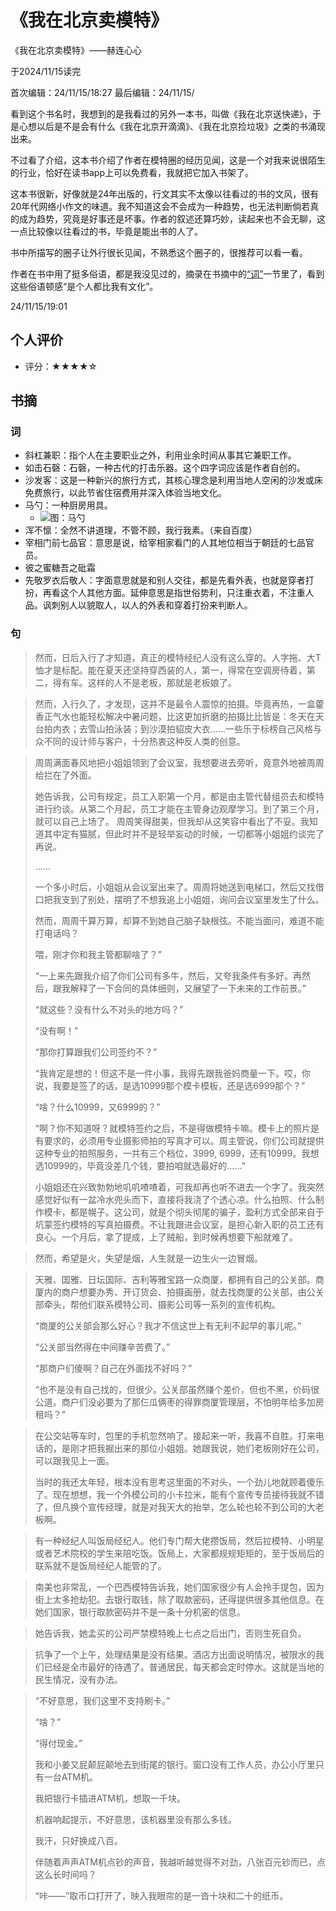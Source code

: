 # 《我在北京卖模特》
《我在北京卖模特》——赫连心心

于2024/11/15读完

首次编辑：24/11/15/18:27
最后编辑：24/11/15/

看到这个书名时，我想到的是我看过的另外一本书，叫做《我在北京送快递》，于是心想以后是不是会有什么《我在北京开滴滴》、《我在北京捡垃圾》之类的书涌现出来。

不过看了介绍，这本书介绍了作者在模特圈的经历见闻，这是一个对我来说很陌生的行业，恰好在读书app上可以免费看，我就把它加入书架了。

这本书很新，好像就是24年出版的，行文其实不太像以往看过的书的文风，很有20年代网络小作文的味道。我不知道这会不会成为一种趋势，也无法判断倘若真的成为趋势，究竟是好事还是坏事。作者的叙述还算巧妙，读起来也不会无聊，这一点比较像以往看过的书，毕竟是能出书的人了。

书中所描写的圈子让外行很长见闻，不熟悉这个圈子的，很推荐可以看一看。

作者在书中用了挺多俗语，都是我没见过的，摘录在书摘中的[“词”](#词)一节里了，看到这些俗语顿感“是个人都比我有文化”。

24/11/15/19:01

## 个人评价
- 评分：★★★★☆

## 书摘
### 词
- 斜杠兼职：指个人在主要职业之外，利用业余时间从事其它兼职工作。
- 如击石磬：石磬，一种古代的打击乐器。这个四字词应该是作者自创的。
- 沙发客：这是一种新兴的旅行方式，其核心理念是利用当地人空闲的沙发或床免费旅行，以此节省住宿费用并深入体验当地文化。
- 马勺：一种厨房用具。
	- ![图：马勺](https://cbu01.alicdn.com/img/ibank/2018/279/896/8696698972_526092622.220x220.jpg)
- 浑不懔：全然不讲道理，不管不顾，我行我素。（来自百度）
- 宰相门前七品官：意思是说，给宰相家看门的人其地位相当于朝廷的七品官员。
- 彼之蜜糖吾之砒霜
- 先敬罗衣后敬人：字面意思就是和别人交往，都是先看外表，也就是穿者打扮，再看这个人其他方面。延伸意思是指世俗势利，只注重衣着，不注重人品。讽刺别人以貌取人，以人的外表和穿着打扮来判断人。


### 句
> 然而，日后入行了才知道，真正的模特经纪人没有这么穿的。人字拖、大T恤才是标配。能在夏天还坚持穿西装的人，第一，得常在空调房待着，第二，得有车。这样的人不是老板，那就是老板娘了。

> 然而，入行久了，才发现，这并不是最令人震惊的拍摄。毕竟再热，一盒藿香正气水也能轻松解决中暑问题，比这更加折磨的拍摄比比皆是：冬天在天台拍内衣；去雪山拍泳装；到沙漠拍貂皮大衣……一些乐于标榜自己风格与众不同的设计师与客户，十分热衷这种反人类的创意。

> 周周满面春风地把小姐姐领到了会议室，我想要进去旁听，竟意外地被周周给拦在了外面。
> 
> 她告诉我，公司有规定，员工入职第一个月，都是由主管代替组员去和模特进行约谈。从第二个月起，员工才能在主管身边观摩学习。到了第三个月，就可以自己上场了。
周周笑得甜美，但我却从这笑容中看出了不妥。我知道其中定有猫腻，但此时并不是轻举妄动的时候，一切都等小姐姐约谈完了再说。
> 
> ……
> 
> 一个多小时后，小姐姐从会议室出来了。周周将她送到电梯口，然后又找借口把我支到了别处，摆明了不想我追上小姐姐，询问会议室里发生了什么。
> 
> 然而，周周千算万算，却算不到她自己脑子缺根弦。不能当面问，难道不能打电话吗？
> 
> 喂，刚才你和我主管都聊啥了？”
> 
> “一上来先跟我介绍了你们公司有多牛，然后，又夸我条件有多好。再然后，跟我解释了一下合同的具体细则，又展望了一下未来的工作前景。”
> 
> “就这些？没有什么不对头的地方吗？”
> 
> “没有啊！”
> 
> “那你打算跟我们公司签约不？”
> 
> “我肯定是想的！但这不是一件小事，我得先跟我爸妈商量一下。哎，你说，我要是签了的话，是选10999那个模卡模板，还是选6999那个？”
> 
> “啥？什么10999，又6999的？”
> 
> “啊？你不知道呀？就模特签约之后，不是得做模特卡嘛。模卡上的照片是有要求的，必须用专业摄影师拍的写真才可以。周主管说，你们公司就提供这种专业的拍照服务，一共有三个档位，3999, 6999，还有10999。我想选10999的，毕竟没差几个钱，要拍咱就选最好的……”
> 
> 小姐姐还在兴致勃勃地叽叽喳喳着，可我却再也听不进去一个字了。我突然感觉好似有一盆冷水兜头而下，直接将我浇了个透心凉。什么拍照、什么制作模卡，都是幌子。这公司，就是个彻头彻尾的骗子，盈利方式全部来自于坑蒙签约模特的写真拍摄费。不让我跟进会议室，是担心新入职的员工还有良心。一个月后，拿了提成，上了贼船，到时候再想要下船就难了。

> 然而，希望是火，失望是烟，人生就是一边生火一边冒烟。

> 天雅、国雅、日坛国际、吉利等雅宝路一众商厦，都拥有自己的公关部。商厦内的商户想要办秀、开订货会、拍摄画册，就去找商厦的公关部，由公关部牵头，帮他们联系模特公司、摄影公司等一系列的宣传机构。
> 
> “商厦的公关部会那么好心？我才不信这世上有无利不起早的事儿呢。”
> 
> “公关部当然得在中间赚辛苦费了。”
> 
> “那商户们傻啊？自己在外面找不好吗？”
> 
> “也不是没有自己找的，但很少。公关部虽然赚个差价，但也不黑，价码很公道。商户们没必要为了那仨瓜俩枣的得罪商厦管理层，不怕明年给多加房租吗？”

> 在公交站等车时，包里的手机忽然响了。接起来一听，我喜不自胜。打来电话的，是刚才把我掘出来的那位小姐姐。她跟我说，她们老板刚好在公司，可以跟我见上一面。
> 
> 当时的我还太年轻，根本没有思考这里面的不对头，一个劲儿地就顾着傻乐了。现在想想，我一个外模公司的小卡拉米，能有个宣传专员接待我就不错了，但凡换个宣传经理，就是对我天大的抬举，怎么轮也轮不到公司的大老板啊。

> 有一种经纪人叫饭局经纪人。他们专门帮大佬攒饭局，然后拉模特、小明星或者艺术院校的学生来陪吃饭。饭局上，大家都规规矩矩的，至于饭局后的联系就不是饭局经纪人能管的了。

> 南美也非常乱，一个巴西模特告诉我，她们国家很少有人会拎手提包，因为街上太多抢劫犯。去银行取钱，除了取款密码，还得提供很多其他信息。在她们国家，银行取款密码并不是一条十分机密的信息。

> 她告诉我，她孟买的公司严禁模特晚上七点之后出门，否则生死自负。

> 抗争了一个上午，处理结果是没有结果。酒店方出面说明情况，被限水的我们已经是全市最好的待遇了。普通居民，每天都会定时停水。这就是当地的民生情况，没有办法。

> “不好意思，我们这里不支持刷卡。”
> 
> “啥？”
> 
> “得付现金。”
> 
> 我和小姜又屁颠屁颠地去到街尾的银行。窗口没有工作人员，办公小厅里只有一台ATM机。
> 
> 我把银行卡插进ATM机，想取一千块。
> 
> 机器响起提示，不好意思，该机器里没有那么多钱。
> 
> 我汗，只好换成八百。
> 
> 伴随着声声ATM机点钞的声音，我越听越觉得不对劲，八张百元钞而已，点这么长时间吗？
> 
> “咔——”取币口打开了，映入我眼帘的是一沓十块和二十的纸币。